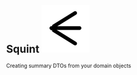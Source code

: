 Squint ![Squint](https://raw.githubusercontent.com/p14n/squint/master/squint.svg)
======

Creating summary DTOs from your domain objects
